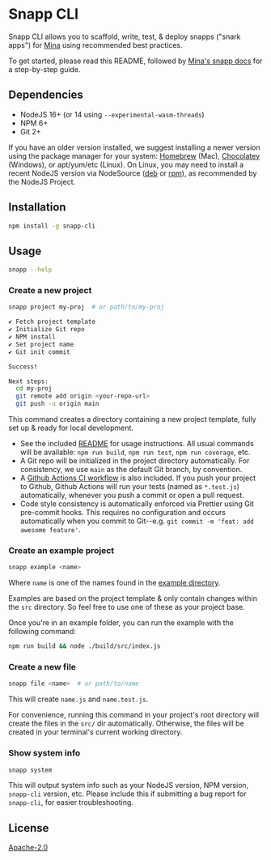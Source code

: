 # Snapp CLI

Snapp CLI allows you to scaffold, write, test, & deploy snapps ("snark apps") for
[Mina](https://minaprotocol.com/) using recommended best practices.

To get started, please read this README, followed by [Mina's snapp
docs](https://docs.minaprotocol.com/) for a step-by-step guide.

## Dependencies

- NodeJS 16+ (or 14 using `--experimental-wasm-threads`)
- NPM 6+
- Git 2+

If you have an older version installed, we suggest installing a newer version
using the package manager for your system: [Homebrew](https://brew.sh/) (Mac),
[Chocolatey](https://chocolatey.org/) (Windows), or apt/yum/etc (Linux). On
Linux, you may need to install a recent NodeJS version via NodeSource
([deb](https://github.com/nodesource/distributions#debinstall) or
[rpm](https://github.com/nodesource/distributions#rpminstall)), as recommended
by the NodeJS Project.

## Installation

```sh
npm install -g snapp-cli
```

## Usage

```sh
snapp --help
```

### Create a new project

```sh
snapp project my-proj  # or path/to/my-proj

✔ Fetch project template
✔ Initialize Git repo
✔ NPM install
✔ Set project name
✔ Git init commit

Success!

Next steps:
  cd my-proj
  git remote add origin <your-repo-url>
  git push -u origin main
```

This command creates a directory containing a new project template, fully set up
& ready for local development.

- See the included [README](templates/project/README.md) for usage instructions.
  All usual commands will be available: `npm run build`, `npm run test`,
  `npm run coverage`, etc.
- A Git repo will be initialized in the project directory automatically. For
  consistency, we use `main` as the default Git branch, by convention.
- A [Github Actions CI workflow](templates/project/.github/workflows/ci.yml) is
  also included. If you push your project to Github, Github Actions will run
  your tests (named as `*.test.js`) automatically, whenever you push a commit or
  open a pull request.
- Code style consistency is automatically enforced via Prettier using Git
  pre-commit hooks. This requires no configuration and occurs automatically
  when you commit to Git--e.g. `git commit -m 'feat: add awesome feature'`.

### Create an example project

```sh
snapp example <name>
```

Where `name` is one of the names found in the [example directory](examples).

Examples are based on the project template & only contain changes within
the `src` directory. So feel free to use one of these as your project base.

Once you're in an example folder, you can run the example with the following command:

```sh
npm run build && node ./build/src/index.js
```

### Create a new file

```sh
snapp file <name>  # or path/to/name
```

This will create `name.js` and `name.test.js`.

For convenience, running this command in your project's root directory will
create the files in the `src/` dir automatically. Otherwise, the files will be
created in your terminal's current working directory.

### Show system info

```sh
snapp system
```

This will output system info such as your NodeJS version, NPM version,
`snapp-cli` version, etc. Please include this if submitting a bug report for
`snapp-cli`, for easier troubleshooting.

## License

[Apache-2.0](LICENSE)

